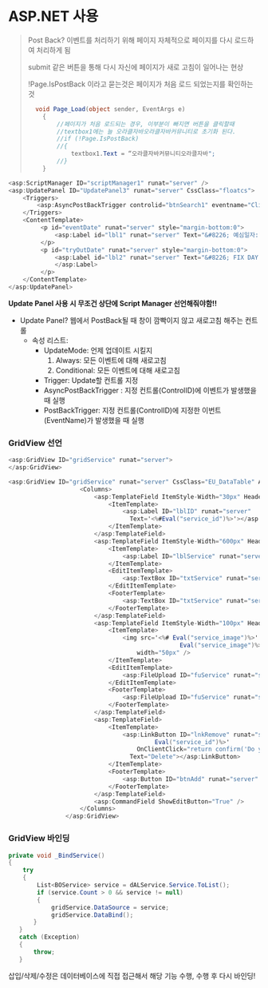 # ASP.NET 사용

> Post Back? 이벤트를 처리하기 위해 페이지 자체적으로 페이지를 다시 로드하여 처리하게 됨
>
> submit 같은 버튼을 통해 다시 자신에 페이지가 새로 고침이 일어나는 현상
>
>  !Page.IsPostBack 이라고 묻는것은 페이지가 처음 로드 되었는지를 확인하는 것
>
> ```c#
>   void Page_Load(object sender, EventArgs e)
>     {
>         //페이지가 처음 로드되는 경우, 이부분이 빠지면 버튼을 클릭할때
>         //textbox1에는 늘 오라클자바오라클자바커뮤니티로 초기화 된다.
>         //if (!Page.IsPostBack)
>         //{
>             textbox1.Text = “오라클자바커뮤니티오라클자바";
>         //}
>     }
> ```



```c#
<asp:ScriptManager ID="scriptManager1" runat="server" />
<asp:UpdatePanel ID="UpdatePanel3" runat="server" CssClass="floatcs">
    <Triggers>
        <asp:AsyncPostBackTrigger controlid="btnSearch1" eventname="Click" />  
    </Triggers> 
    <ContentTemplate>
         <p id="eventDate" runat="server" style="margin-bottom:0">
             <asp:Label id="lbl1" runat="server" Text="&#8226; 예심일자:"></asp:Label>
         </p>
         <p id="tryOutDate" runat="server" style="margin-bottom:0">  
             <asp:Label id="lbl2" runat="server" Text="&#8226; FIX DAY 본선: ">
             </asp:Label>
         </p>
    </ContentTemplate>
</asp:UpdatePanel>
```

**Update Panel 사용 시 무조건 상단에 Script Manager 선언해줘야함!!**

- Update Panel? 웹에서 PostBack될 때 창이 깜빡이지 않고 새로고침 해주는 컨트롤 
  - 속성 리스트:
    - UpdateMode: 언제 업데이트 시킬지
      1. Always: 모든 이벤트에 대해 새로고침
      2. Conditional: 모든 이벤트에 대해 새로고침
    - Trigger: Update할 컨트롤 지정
    - AsyncPostBackTrigger : 지정 컨트롤(ControlID)에 이벤트가 발생했을 때 실행
    - PostBackTrigger: 지정 컨트롤(ControlID)에 지정한 이번트(EventName)가 발생했을 때 실행



### GridView 선언

```c#
<asp:GridView ID="gridService" runat="server">  
</asp:GridView>  
```

```c#
<asp:GridView ID="gridService" runat="server" CssClass="EU_DataTable" AutoGenerateColumns="false" ShowFooter="true"OnRowEditing="gridService_RowEditing"            onrowcreated="gridService_RowCreated"onrowupdating="gridService_RowUpdating">  
                    <Columns>  
                        <asp:TemplateField ItemStyle-Width="30px" HeaderText="SR.NO">  
                            <ItemTemplate>  
                                <asp:Label ID="lblID" runat="server"  
                                  Text='<%#Eval("service_id")%>'></asp:Label>  
                            </ItemTemplate>  
                        </asp:TemplateField>  
                        <asp:TemplateField ItemStyle-Width="600px" HeaderText="Service">  
                            <ItemTemplate>  
                                <asp:Label ID="lblService" runat="server" Text='<%#Eval("service_name")%>'></asp:Label>  
                            </ItemTemplate>  
                            <EditItemTemplate>  
                                <asp:TextBox ID="txtService" runat="server" Text='<%#Eval("service_name")%>'></asp:TextBox>  
                            </EditItemTemplate>  
                            <FooterTemplate>  
                                <asp:TextBox ID="txtService" runat="server"></asp:TextBox>  
                            </FooterTemplate>  
                        </asp:TemplateField>  
                        <asp:TemplateField ItemStyle-Width="100px" HeaderText="Service Photo">  
                            <ItemTemplate>  
                                <img src='<%# Eval("service_image")%>' alt='<%#  
                                                Eval("service_image")%>' height="50px"  
                                    width="50px" />  
                            </ItemTemplate>  
                            <EditItemTemplate>  
                                <asp:FileUpload ID="fuService" runat="server" />  
                            </EditItemTemplate>  
                            <FooterTemplate>  
                                <asp:FileUpload ID="fuService" runat="server" />  
                            </FooterTemplate>  
                        </asp:TemplateField>  
                        <asp:TemplateField>  
                            <ItemTemplate>  
                                <asp:LinkButton ID="lnkRemove" runat="server" CommandArgument='<%#  
                                         Eval("service_id")%>'  
                                    OnClientClick="return confirm('Do you want to delete?')"  
                                  Text="Delete"></asp:LinkButton>  
                            </ItemTemplate>  
                            <FooterTemplate>  
                                <asp:Button ID="btnAdd" runat="server" Text="Add" OnClick="AddService"/>  
                            </FooterTemplate>  
                        </asp:TemplateField>  
                        <asp:CommandField ShowEditButton="True" />  
                    </Columns>  
                </asp:GridView>  
```

### GridView 바인딩

```c#
private void _BindService()  
{  
    try  
    {  
        List<BOService> service = dALService.Service.ToList();  
        if (service.Count > 0 && service != null)  
        {  
            gridService.DataSource = service;  
            gridService.DataBind();  
       }  
   }  
   catch (Exception)  
   {  
       throw;  
   }  
```

삽입/삭제/수정은 데이터베이스에 직접 접근해서 해당 기능 수행, 수행 후 다시 바인딩!

